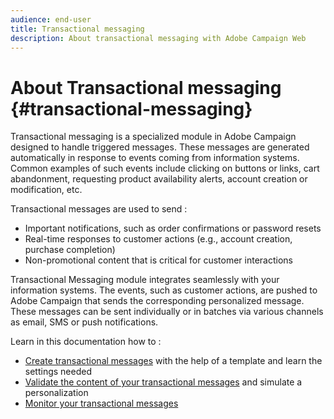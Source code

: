 ```yaml
---
audience: end-user
title: Transactional messaging
description: About transactional messaging with Adobe Campaign Web
---
```

# About Transactional messaging {#transactional-messaging}

Transactional messaging is a specialized module in Adobe Campaign designed to handle triggered messages. These messages are generated automatically in response to events coming from information systems. Common examples of such events include clicking on buttons or links, cart abandonment, requesting product availability alerts, account creation or modification, etc.

Transactional messages are used to send : 

* Important notifications, such as order confirmations or password resets
* Real-time responses to customer actions (e.g., account creation, purchase completion)
* Non-promotional content that is critical for customer interactions

Transactional Messaging module integrates seamlessly with your information systems. The events, such as customer actions, are pushed to Adobe Campaign that sends the corresponding personalized message. These messages can be sent individually or in batches via various channels as email, SMS or push notifications.

Learn in this documentation how to : 

* [Create transactional messages](create-transactional.md) with the help of a template and learn the settings needed
* [Validate the content of your transactional messages](validate-transactional.md) and simulate a personalization
* [Monitor your transactional messages](monitor-transactional.md)
